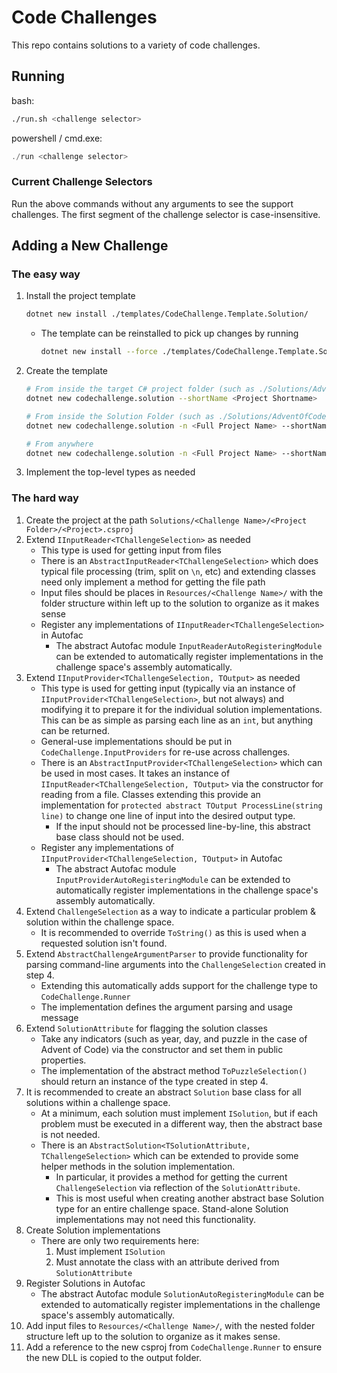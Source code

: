 # Code Challenges
This repo contains solutions to a variety of code challenges.

## Running
bash:
```bash
./run.sh <challenge selector>
```

powershell / cmd.exe:
```powershell
./run <challenge selector>
```

### Current Challenge Selectors

Run the above commands without any arguments to see the support challenges. The first segment of the challenge selector is case-insensitive.

## Adding a New Challenge
### The easy way
1. Install the project template
    ```bash
    dotnet new install ./templates/CodeChallenge.Template.Solution/
    ```
   - The template can be reinstalled to pick up changes by running
       ```bash
       dotnet new install --force ./templates/CodeChallenge.Template.Solution/
       ```
2. Create the template
    ```bash
    # From inside the target C# project folder (such as ./Solutions/AdventOfCode/AdventOfCode2021/)
    dotnet new codechallenge.solution --shortName <Project Shortname>
   
    # From inside the Solution Folder (such as ./Solutions/AdventOfCode/)
    dotnet new codechallenge.solution -n <Full Project Name> --shortName <Project Shortname>
   
    # From anywhere
    dotnet new codechallenge.solution -n <Full Project Name> --shortName <Project Shortname> -o <Path to C# project folder>
    ```
3. Implement the top-level types as needed

### The hard way
1. Create the project at the path `Solutions/<Challenge Name>/<Project Folder>/<Project>.csproj`
2. Extend `IInputReader<TChallengeSelection>` as needed
    - This type is used for getting input from files
    - There is an `AbstractInputReader<TChallengeSelection>` which does typical file processing (trim, split on `\n`, etc) and extending classes need only implement a method for getting the file path
    - Input files should be places in `Resources/<Challenge Name>/` with the folder structure within left up to the solution to organize as it makes sense
    - Register any implementations of `IInputReader<TChallengeSelection>` in Autofac
        - The abstract Autofac module `InputReaderAutoRegisteringModule` can be extended to automatically register implementations in the challenge space's assembly automatically.
3. Extend `IInputProvider<TChallengeSelection, TOutput>` as needed
    - This type is used for getting input (typically via an instance of `IInputProvider<TChallengeSelection>`, but not always) and modifying it to prepare it for the individual solution implementations. This can be as simple as parsing each line as an `int`, but anything can be returned.
    - General-use implementations should be put in `CodeChallenge.InputProviders` for re-use across challenges.
    - There is an `AbstractInputProvider<TChallengeSelection>` which can be used in most cases. It takes an instance of `IInputReader<TChallengeSelection, TOutput>` via the constructor for reading from a file. Classes extending this provide an implementation for `protected abstract TOutput ProcessLine(string line)` to change one line of input into the desired output type.
        - If the input should not be processed line-by-line, this abstract base class should not be used.
    - Register any implementations of `IInputProvider<TChallengeSelection, TOutput>` in Autofac
        - The abstract Autofac module `InputProviderAutoRegisteringModule` can be extended to automatically register implementations in the challenge space's assembly automatically.
4. Extend `ChallengeSelection` as a way to indicate a particular problem & solution within the challenge space.
    - It is recommended to override `ToString()` as this is used when a requested solution isn't found.
5. Extend `AbstractChallengeArgumentParser` to provide functionality for parsing command-line arguments into the `ChallengeSelection` created in step 4.
    - Extending this automatically adds support for the challenge type to `CodeChallenge.Runner`
    - The implementation defines the argument parsing and usage message
6. Extend `SolutionAttribute` for flagging the solution classes
    - Take any indicators (such as year, day, and puzzle in the case of Advent of Code) via the constructor and set them in public properties.
    - The implementation of the abstract method `ToPuzzleSelection()` should return an instance of the type created in step 4.
7. It is recommended to create an abstract `Solution` base class for all solutions within a challenge space.
    - At a minimum, each solution must implement `ISolution`, but if each problem must be executed in a different way, then the abstract base is not needed.
    - There is an `AbstractSolution<TSolutionAttribute, TChallengeSelection>` which can be extended to provide some helper methods in the solution implementation.
        - In particular, it provides a method for getting the current `ChallengeSelection` via reflection of the `SolutionAttribute`.
        - This is most useful when creating another abstract base Solution type for an entire challenge space. Stand-alone Solution implementations may not need this functionality.
8. Create Solution implementations
    - There are only two requirements here:
        1. Must implement `ISolution`
        2. Must annotate the class with an attribute derived from `SolutionAttribute`
9. Register Solutions in Autofac
    - The abstract Autofac module `SolutionAutoRegisteringModule` can be extended to automatically register implementations in the challenge space's assembly automatically.
10. Add input files to `Resources/<Challenge Name>/`, with the nested folder structure left up to the solution to organize as it makes sense.
11. Add a reference to the new csproj from `CodeChallenge.Runner` to ensure the new DLL is copied to the output folder.

